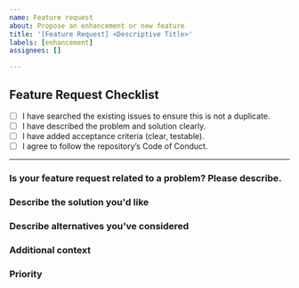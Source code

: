 ```yaml
---
name: Feature request
about: Propose an enhancement or new feature
title: '[Feature Request] <Descriptive Title>'
labels: [enhancement]
assignees: []

---
```


## Feature Request Checklist
- [ ] I have searched the existing issues to ensure this is not a duplicate.
- [ ] I have described the problem and solution clearly.
- [ ] I have added acceptance criteria (clear, testable).
- [ ] I agree to follow the repository’s Code of Conduct.
---
### Is your feature request related to a problem? Please describe.
<!-- A clear and concise description of what the problem is. For example: "I'm always frustrated when [...]" -->

### Describe the solution you'd like
<!-- A clear and concise description of what you want to happen. -->
### **Describe alternatives you've considered**
<!-- A clear and concise description of any alternative solutions or features you've considered. -->

### **Additional context**
<!-- Add any other context, screenshots, or examples about the feature request here. -->

### Priority
<!-- Choose one: P0 (Critical), P1 (High), P2 (Medium), P3 (Low). Explain the rationale if P0/P1. -->